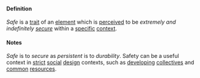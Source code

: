 #### Definition

*Safe* is a [trait](https://github.com/gcassel/Modular-Organization-Terminology/blob/master/terms/trait.md) of an [element](https://github.com/gcassel/Modular-Organization-Terminology/blob/master/terms/element.md) which is [perceived](https://github.com/gcassel/Modular-Organization-Terminology/blob/master/terms/perceive.md) to be *extremely and indefinitely [secure](https://github.com/gcassel/Modular-Organization-Terminology/blob/master/terms/secure.md)* within a [specific](https://github.com/gcassel/Modular-Organization-Terminology/blob/master/terms/specific.md) [context](https://github.com/gcassel/Modular-Organization-Terminology/blob/master/terms/context.md).

#### Notes

*Safe* is to *secure* as *persistent* is to *durability*.  Safety can be a useful context in [strict](https://github.com/gcassel/Modular-Organization-Terminology/blob/master/terms/strict.md) [social](https://github.com/gcassel/Modular-Organization-Terminology/blob/master/terms/social.md) [design](https://github.com/gcassel/Modular-Organization-Terminology/blob/master/terms/design.md) contexts, such as [developing](https://github.com/gcassel/Modular-Organization-Terminology/blob/master/terms/develop.md) [collectives](https://github.com/gcassel/Modular-Organization-Terminology/blob/master/terms/collective.md) and [common](https://github.com/gcassel/Modular-Organization-Terminology/blob/master/terms/common.md) [resources](https://github.com/gcassel/Modular-Organization-Terminology/blob/master/terms/resource.md).
